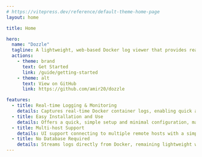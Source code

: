 ```yaml
---
# https://vitepress.dev/reference/default-theme-home-page
layout: home

title: Home

hero:
  name: "Dozzle"
  tagline: A lightweight, web-based Docker log viewer that provides real-time monitoring and easy troubleshooting.
  actions:
    - theme: brand
      text: Get Started
      link: /guide/getting-started
    - theme: alt
      text: View on GitHub
      link: https://github.com/amir20/dozzle

features:
  - title: Real-time Logging & Monitoring
    details: Captures real-time Docker container logs, enabling quick and efficient issue diagnosis.
  - title: Easy Installation and Use
    details: Offers a quick, simple setup and minimal configuration, making it user-friendly for those unfamiliar with Docker.
  - title: Multi-host Support
    details: UI support connecting to multiple remote hosts with a simple drop down to choose between different hosts.
  - title: No Database Required
    details: Streams logs directly from Docker, remaining lightweight without extra overhead or complexity.
---
```

